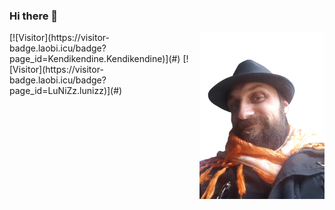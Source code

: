 ### Hi there 👋
<img align="right" alt="avatar" width="200" src="AnaAvatar-removebg.png"> 
[![Visitor](https://visitor-badge.laobi.icu/badge?page_id=Kendikendine.Kendikendine)](#)
[![Visitor](https://visitor-badge.laobi.icu/badge?page_id=LuNiZz.lunizz)](#)
<!--
**Kendikendine/Kendikendine** is a ✨ _special_ ✨ repository because its `README.md` (this file) appears on your GitHub profile.

Here are some ideas to get you started:

- 🔭 I’m currently working on ...
- 🌱 I’m currently learning ...
- 👯 I’m looking to collaborate on ...
- 🤔 I’m looking for help with ...
- 💬 Ask me about ...
- 📫 How to reach me: ...
- 😄 Pronouns: ...
- ⚡ Fun fact: ...
-->
